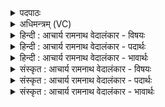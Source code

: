 <details><summary>पदपाठः</summary>

प्र꣡ति꣢꣯। प्रि꣣य꣡त꣢मम्। र꣡थ꣢꣯म्। वृ꣡ष꣢꣯णम्। व꣣सुवा꣡ह꣢नम्। व꣣सु। वा꣡ह꣢꣯नम्। स्तो꣣ता꣢। वा꣣म्। अश्विनौ। ऋ꣡षिः꣢꣯। स्तो꣡मे꣢꣯भिः। भू꣣षति। प्र꣡ति꣢꣯। मा꣢꣯ध्वीइ꣡ति꣢। म꣡म꣢꣯। श्रु꣣तम्। ह꣡व꣢꣯म्। १७४३।
</details>

<details><summary>अधिमन्त्रम् (VC)</summary>

- अश्विनौ
- अवस्युरात्रेयः
- पङ्क्तिः
- पञ्चमः
</details>

<details><summary>हिन्दी : आचार्य रामनाथ वेदालंकार - विषयः</summary>

प्रथम ऋचा पूर्वार्चिक में ४१८ क्रमाङ्क पर अध्यात्म विषय तथा शिल्प विषय में व्याख्यात की जा चुकी है। यहाँ योगाभ्यास का विषय कहते हैं।
</details>

<details><summary>हिन्दी : आचार्य रामनाथ वेदालंकार - पदार्थः</summary>

पदार्थान्वयभाषाः -  हे (अश्विनौ) योगशास्त्र के अध्यापक और योगक्रिया के प्रशिक्षक ! (प्रियतमम्) अतिशय प्रिय, (वृषणम्) बलवान्, (वसुवाहनम्) निवासक मन,प्राण,इन्द्रियों आदि से चलाये जानेवाले (रथम्) आत्मा से अधिष्ठित शरीर-रथ को (प्रति) लक्ष्य करके अर्थात् अध्यात्म और शरीर-योग का प्रशिक्षण देने के लिए (स्तोता) तुम्हारा प्रशंसक (ऋषिः) तत्त्वदर्शी आचार्य (स्तोमेभिः) प्रशंसा-वचनों से (वाम्) तुम दोनों को (प्रतिभूषति) अलंकृत कर रहा है अर्थात् तुम्हारी प्रशंसा कर रहा है। हे (माध्वी) प्राणों की मधुविद्या जाननेवालो ! तुम (मम) मुझ योग-प्रशिक्षण चाहनेवाले की (हवम्) पुकार को (श्रुतम्) सुनो ॥१॥
</details>

<details><summary>हिन्दी : आचार्य रामनाथ वेदालंकार - भावार्थः</summary>

भावार्थभाषाः -  जो योग-प्रशिक्षण पाने के इच्छुक हों,उन्हें चाहिए कि वे योगकला में कुशल,प्राणविद्या के ज्ञाता योगशास्त्र पढ़ानेवाले और योग-क्रियाओं का प्रशिक्षण देनेवाले के पास जाकर अष्टाङ्गयोग की विधि से योगाभ्यास करके सब दुःखों से मुक्ति प्राप्त करें ॥१॥
</details>

<details><summary>संस्कृत : आचार्य रामनाथ वेदालंकार - विषयः</summary>

तत्र प्रथमा ऋक् पूर्वार्चिके ४१८ क्रमाङ्केऽध्यात्मविषये शिल्पविषये च व्याख्याता। अत्र योगाभ्यासविषय उच्यते।
</details>

<details><summary>संस्कृत : आचार्य रामनाथ वेदालंकार - पदार्थः</summary>

पदार्थान्वयभाषाः -  हे (अश्विनौ) योगशास्त्राध्यापकयोगक्रियाप्रशिक्षकौ ! (प्रियतमम्) अतिशयेन प्रियम्, (वृषणम्) बलवन्तम्, (वसुवाहनम्) वसुभिः निवासकैः मनःप्राणेन्द्रियादिभिः उह्यते इति वसुवाहनः तम् (रथम्) आत्माधिष्ठितं देहरथम् (प्रति) उद्दिश्य शिष्येषु अध्यात्मशारीरयोगप्रशिक्षणायेत्यर्थः (स्तोता) युष्मत्प्रशंसकः (ऋषिः) तत्त्वद्रष्टा आचार्यः (स्तोमेभिः) प्रशंसावचनैः (वाम्) युवाम् (प्रतिभूषति) अलङ्करोति,युवां प्रशंसतीत्यर्थः। हे (माध्वी) प्राणानां मधुविद्याविदौ ! युवाम् (मम) योगप्रशिक्षणार्थिनः (हवम्) आह्वानम् (श्रुतम्) शृणुतम् ॥१॥२
</details>

<details><summary>संस्कृत : आचार्य रामनाथ वेदालंकार - भावार्थः</summary>

भावार्थभाषाः -  ये योगप्रशिक्षणं प्राप्तुमिच्छेयुस्ते योगकलाकुशलौ प्राणविद्याविदौ योगाध्यापक-योगक्रियाप्रशिक्षकौ प्राप्याष्टाङ्गयोगविधिना योगमभ्यस्य सकलदुःखमोक्षमधिगच्छेयुः ॥१॥
</details>